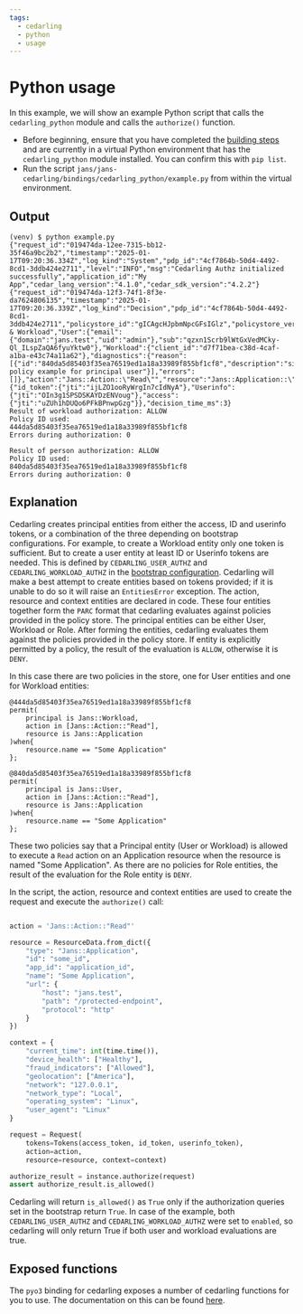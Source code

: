 ```yaml
---
tags:
  - cedarling
  - python
  - usage
---
```


# Python usage

In this example, we will show an example Python script that calls the `cedarling_python` module and calls the `authorize()` function.

- Before beginning, ensure that you have completed the [building steps](./README.md#building) and are currently in a virtual Python environment that has the `cedarling_python` module installed. You can confirm this with `pip list`.
- Run the script `jans/jans-cedarling/bindings/cedarling_python/example.py` from within the virtual environment.

## Output

```
(venv) $ python example.py
{"request_id":"019474da-12ee-7315-bb12-35f46a9bc2b2","timestamp":"2025-01-17T09:20:36.334Z","log_kind":"System","pdp_id":"4cf7864b-50d4-4492-8cd1-3ddb424e2711","level":"INFO","msg":"Cedarling Authz initialized successfully","application_id":"My App","cedar_lang_version":"4.1.0","cedar_sdk_version":"4.2.2"}
{"request_id":"019474da-12f3-74f1-8f3e-da7624806135","timestamp":"2025-01-17T09:20:36.339Z","log_kind":"Decision","pdp_id":"4cf7864b-50d4-4492-8cd1-3ddb424e2711","policystore_id":"gICAgcHJpbmNpcGFsIGlz","policystore_version":"undefined","principal":"User & Workload","User":{"email":{"domain":"jans.test","uid":"admin"},"sub":"qzxn1Scrb9lWtGxVedMCky-Ql_ILspZaQA6fyuYktw0"},"Workload":{"client_id":"d7f71bea-c38d-4caf-a1ba-e43c74a11a62"},"diagnostics":{"reason":[{"id":"840da5d85403f35ea76519ed1a18a33989f855bf1cf8","description":"simple policy example for principal user"}],"errors":[]},"action":"Jans::Action::\"Read\"","resource":"Jans::Application::\"some_id\"","decision":"ALLOW","tokens":{"id_token":{"jti":"ijLZO1ooRyWrgIn7cIdNyA"},"Userinfo":{"jti":"OIn3g1SPSDSKAYDzENVoug"},"access":{"jti":"uZUh1hDUQo6PFkBPnwpGzg"}},"decision_time_ms":3}
Result of workload authorization: ALLOW
Policy ID used:
444da5d85403f35ea76519ed1a18a33989f855bf1cf8
Errors during authorization: 0

Result of person authorization: ALLOW
Policy ID used:
840da5d85403f35ea76519ed1a18a33989f855bf1cf8
Errors during authorization: 0
```

## Explanation

Cedarling creates principal entities from either the access, ID and userinfo tokens, or a combination of the three depending on bootstrap configurations. For example, to create a Workload entity only one token is sufficient. But to create a user entity at least ID or Userinfo tokens are needed. This is defined by `CEDARLING_USER_AUTHZ` and `CEDARLING_WORKLOAD_AUTHZ` in the [bootstrap configuration](https://github.com/JanssenProject/jans/blob/main/jans-cedarling/bindings/cedarling_python/cedarling_python.pyi#L10). Cedarling will make a best attempt to create entities based on tokens provided; if it is unable to do so it will raise an `EntitiesError` exception.
The action, resource and context entities are declared in code. These four entities together form the `PARC` format that cedarling evaluates against policies provided in the policy store. The principal entities can be either User, Workload or Role. After forming the entities, cedarling evaluates them against the policies provided in the policy store. If entity is explicitly permitted by a policy, the result of the evaluation is `ALLOW`, otherwise it is `DENY`.

In this case there are two policies in the store, one for User entities and one for Workload entities:

```
@444da5d85403f35ea76519ed1a18a33989f855bf1cf8
permit(
    principal is Jans::Workload,
    action in [Jans::Action::"Read"],
    resource is Jans::Application
)when{
    resource.name == "Some Application"
};

@840da5d85403f35ea76519ed1a18a33989f855bf1cf8
permit(
    principal is Jans::User,
    action in [Jans::Action::"Read"],
    resource is Jans::Application
)when{
    resource.name == "Some Application"
};
```

These two policies say that a Principal entity (User or Workload) is allowed to execute a `Read` action on an Application resource when the resource is named "Some Application". As there are no policies for Role entities, the result of the evaluation for the Role entity is `DENY`.

In the script, the action, resource and context entities are used to create the request and execute the `authorize()` call:

```python

action = 'Jans::Action::"Read"'

resource = ResourceData.from_dict({
    "type": "Jans::Application",
    "id": "some_id",
    "app_id": "application_id",
    "name": "Some Application",
    "url": {
        "host": "jans.test",
        "path": "/protected-endpoint",
        "protocol": "http"
    }
})

context = {
    "current_time": int(time.time()),
    "device_health": ["Healthy"],
    "fraud_indicators": ["Allowed"],
    "geolocation": ["America"],
    "network": "127.0.0.1",
    "network_type": "Local",
    "operating_system": "Linux",
    "user_agent": "Linux"
}

request = Request(
    tokens=Tokens(access_token, id_token, userinfo_token),
    action=action,
    resource=resource, context=context)

authorize_result = instance.authorize(request)
assert authorize_result.is_allowed()
```

Cedarling will return `is_allowed()` as `True` only if the authorization queries set in the bootstrap return `True`. In case of the example, both `CEDARLING_USER_AUTHZ` and `CEDARLING_WORKLOAD_AUTHZ` were set to `enabled`, so cedarling will only return True if both user and workload evaluations are true. 

## Exposed functions

The `pyo3` binding for cedarling exposes a number of cedarling functions for you to use. The documentation on this can be found [here](https://github.com/JanssenProject/jans/blob/main/jans-cedarling/bindings/cedarling_python/PYTHON_TYPES.md).
